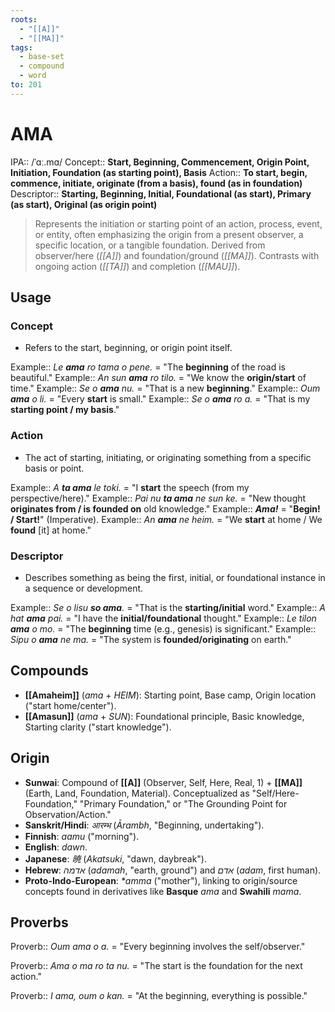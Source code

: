 ```yaml
---
roots:
  - "[[A]]"
  - "[[MA]]"
tags:
  - base-set
  - compound
  - word
to: 201
---
```


# AMA

IPA::				/ˈɑː.mɑ/
Concept::		**Start, Beginning, Commencement, Origin Point, Initiation, Foundation (as starting point), Basis**
Action::		**To start, begin, commence, initiate, originate (from a basis), found (as in foundation)**
Descriptor::	**Starting, Beginning, Initial, Foundational (as start), Primary (as start), Original (as origin point)**

> Represents the initiation or starting point of an action, process, event, or entity, often emphasizing the origin from a present observer, a specific location, or a tangible foundation. Derived from observer/here (*[[A]]*) and foundation/ground (*[[MA]]*). Contrasts with ongoing action (*[[TA]]*) and completion (*[[MAU]]*).

## Usage

### Concept
*   Refers to the start, beginning, or origin point itself.

Example::   *Le **ama** ro tama o pene.* = "The **beginning** of the road is beautiful."
Example::   *An sun **ama** ro tilo.* = "We know the **origin/start** of time."
Example::   *Se o **ama** nu.* = "That is a new **beginning**."
Example::   *Oum **ama** o li.* = "Every **start** is small."
Example::   *Se o **ama** ro a.* = "That is my **starting point / my basis**."

### Action
*   The act of starting, initiating, or originating something from a specific basis or point. 

Example::   *A **ta ama** le toki.* = "I **start** the speech (from my perspective/here)."
Example::   *Pai nu **ta ama** ne sun ke.* = "New thought **originates from / is founded on** old knowledge."
Example::   ***Ama!*** = "**Begin! / Start!**" (Imperative).
Example::   *An **ama** ne heim.* = "We **start** at home / We **found** [it] at home."

### Descriptor
*   Describes something as being the first, initial, or foundational instance in a sequence or development.

Example::   *Se o lisu **so ama**.* = "That is the **starting/initial** word."
Example::   *A hat **ama** pai.* = "I have the **initial/foundational** thought."
Example::   *Le tilon **ama** o mo.* = "The **beginning** time (e.g., genesis) is significant."
Example::   *Sipu o **ama** ne ma.* = "The system is **founded/originating** on earth."

## Compounds
*   **[[Amaheim]]** (*ama* + *HEIM*): Starting point, Base camp, Origin location ("start home/center").
*   **[[Amasun]]** (*ama* + *SUN*): Foundational principle, Basic knowledge, Starting clarity ("start knowledge").

## Origin

*   **Sunwai**: Compound of **[[A]]** (Observer, Self, Here, Real, 1) + **[[MA]]** (Earth, Land, Foundation, Material). Conceptualized as "Self/Here-Foundation," "Primary Foundation," or "The Grounding Point for Observation/Action."
*   **Sanskrit/Hindi**: _आरम्भ_ (_Ārambh_, "Beginning, undertaking").
*   **Finnish**: _aamu_ ("morning").
*   **English**: _dawn_.
*   **Japanese**: _暁_ (_Akatsuki_, "dawn, daybreak").
*   **Hebrew**: _אדמה_ (_adamah_, "earth, ground") and _אדם_ (_adam_, first human).
*   **Proto-Indo-European**: _\*amma_ ("mother"), linking to origin/source concepts found in derivatives like **Basque** _ama_ and **Swahili** _mama_.

## Proverbs

Proverb:: *Oum ama o a.* = "Every beginning involves the self/observer."

Proverb:: *Ama o ma ro ta nu.* = "The start is the foundation for the next action."

Proverb:: *I ama, oum o kan.* = "At the beginning, everything is possible."


